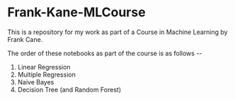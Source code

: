 # Frank-Kane-MLCourse
This is a repository for my work as part of a Course in Machine Learning by Frank Cane.

The order of these notebooks as part of the course is as follows --
1. Linear Regression
2. Multiple Regression
3. Naive Bayes
4. Decision Tree (and Random Forest)
